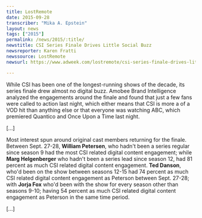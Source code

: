 ```yaml
---
title: LostRemote
date: 2015-09-28
transcriber: "Mika A. Epstein"
layout: news
tags: ["2015"]
permalink: /news/2015/:title/
newstitle: CSI Series Finale Drives Little Social Buzz
newsreporter: Karen Fratti
newssource: LostRemote
newsurl: https://www.adweek.com/lostremote/csi-series-finale-drives-little-social-buzz/54032

---
```


While CSI has been one of the longest-running shows of the decade, its series finale drew almost no digital buzz. Amobee Brand Intelligence analyzed the engagements around the finale and found that just a few fans were called to action last night, which either means that CSI is more a of a VOD hit than anything else or that everyone was watching ABC, which premiered Quantico and Once Upon a Time last night.

[...]

Most interest spun around original cast members returning for the finale. Between Sept. 27-28, **William Petersen**, who hadn't been a series regular since season 9 had the most CSI related digital content engagement; while **Marg Helgenberger** who hadn't been a series lead since season 12, had 81 percent as much CSI related digital content engagement. **Ted Danson**, who'd been on the show between seasons 12-15 had 74 percent as much CSI related digital content engagement as Peterson between Sept. 27-28; with **Jorja Fox** who'd been with the show for every season other than seasons 9-10; having 54 percent as much CSI related digital content engagement as Peterson in the same time period.

[...]
